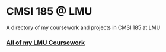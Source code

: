 # CMSI 185 @ LMU
A directory of my coursework and projects in CMSI 185 at LMU

### **[All of my LMU Coursework](https://github.com/asrouji/cmsi185)**
